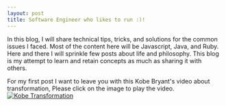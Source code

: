 ```yaml
---
layout: post
title: Software Engineer who likes to run :)!
---
```


In this blog, I will share technical tips, tricks, and solutions for the common issues I faced. Most of the content here will be Javascript, Java, and Ruby. Here and there I will sprinkle few posts about life and philosophy. This blog is my attempt to learn and retain concepts as much as sharing it with others.

For my first post I want to leave you with this Kobe Bryant's video about transformation, Please click on the image to play the video.
[![Kobe Transformation](http://img.youtube.com/vi/4h2p08AfaQ8/0.jpg)](http://www.youtube.com/watch?v=4h2p08AfaQ8?t=46s)

